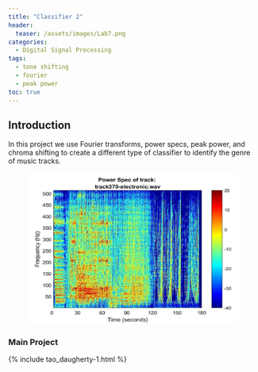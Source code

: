 ```yaml
---
title: "Classifier 2"
header:
  teaser: /assets/images/Lab7.png
categories:
  - Digital Signal Processing
tags:
  - tone shifting
  - fourier
  - peak power
toc: true
---
```


## Introduction
In this project we use Fourier transforms, power specs, peak power, and chroma shifting to create a different type of classifier to identify the genre of music tracks. 

<figure>
	<a href="/assets/images/Lab7.png"><img src="/assets/images/Lab7.png"></a>
</figure>

### Main Project
{% include tao_daugherty-1.html %}

